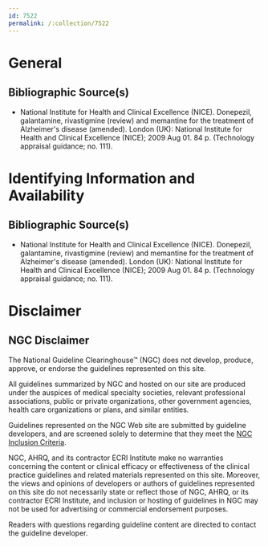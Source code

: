 ```yaml
---
id: 7522
permalink: /:collection/7522
---
```


# General

## Bibliographic Source(s)

- National Institute for Health and Clinical Excellence (NICE). Donepezil, galantamine, rivastigmine (review) and memantine for the treatment of Alzheimer's disease (amended). London (UK): National Institute for Health and Clinical Excellence (NICE); 2009 Aug 01. 84 p. (Technology appraisal guidance; no. 111).

# Identifying Information and Availability

## Bibliographic Source(s)

- National Institute for Health and Clinical Excellence (NICE). Donepezil, galantamine, rivastigmine (review) and memantine for the treatment of Alzheimer's disease (amended). London (UK): National Institute for Health and Clinical Excellence (NICE); 2009 Aug 01. 84 p. (Technology appraisal guidance; no. 111).

# Disclaimer

## NGC Disclaimer

The National Guideline Clearinghouse™ (NGC) does not develop, produce, approve, or endorse the guidelines represented on this site.

All guidelines summarized by NGC and hosted on our site are produced under the auspices of medical specialty societies, relevant professional associations, public or private organizations, other government agencies, health care organizations or plans, and similar entities.

Guidelines represented on the NGC Web site are submitted by guideline developers, and are screened solely to determine that they meet the [NGC Inclusion Criteria](/help-and-about/summaries/inclusion-criteria).

NGC, AHRQ, and its contractor ECRI Institute make no warranties concerning the content or clinical efficacy or effectiveness of the clinical practice guidelines and related materials represented on this site. Moreover, the views and opinions of developers or authors of guidelines represented on this site do not necessarily state or reflect those of NGC, AHRQ, or its contractor ECRI Institute, and inclusion or hosting of guidelines in NGC may not be used for advertising or commercial endorsement purposes.

Readers with questions regarding guideline content are directed to contact the guideline developer.

